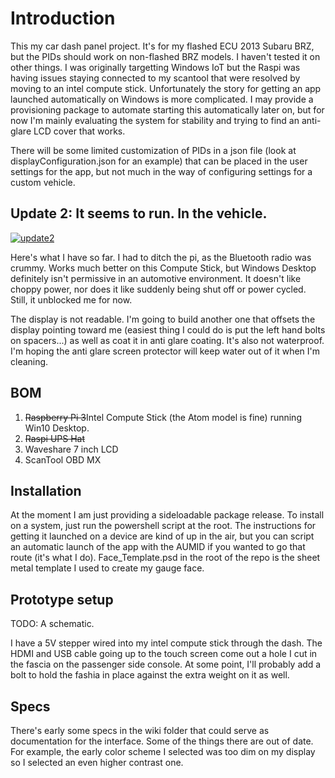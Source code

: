 # Introduction 

This my car dash panel project. It's for my flashed ECU 2013 Subaru BRZ, but the PIDs should work on non-flashed BRZ models. I haven't tested it on other things. I was originally targetting Windows IoT but the Raspi was having issues staying connected to my scantool that were resolved by moving to an intel compute stick. Unfortunately the story for getting an app launched automatically on Windows is more complicated. I may provide a provisioning package to automate starting this automatically later on, but for now I'm mainly evaluating the system for stability and trying to find an anti-glare LCD cover that works.

There will be some limited customization of PIDs in a json file (look at displayConfiguration.json for an example) that can be placed in the user settings for the app, but not much in the way of configuring settings for a custom vehicle. 

## Update 2: It seems to run. In the vehicle.

[![update2](http://img.youtube.com/vi/ap7DToZnHCE/0.jpg)](https://www.youtube.com/watch?v=ap7DToZnHCE "Sort of works")

Here's what I have so far. I had to ditch the pi, as the Bluetooth radio was crummy. Works much better on this Compute Stick, but Windows Desktop definitely isn't permissive in an automotive environment. It doesn't like choppy power, nor does it like suddenly being shut off or power cycled. Still, it unblocked me for now.

The display is not readable. I'm going to build another one that offsets the display pointing toward me (easiest thing I could do is put the left hand bolts on spacers...) as well as coat it in anti glare coating. It's also not waterproof. I'm hoping the anti glare screen protector will keep water out of it when I'm cleaning.

## BOM
1. ~~Raspberry Pi 3~~Intel Compute Stick (the Atom model is fine) running Win10 Desktop.
2. ~~Raspi UPS Hat~~
3. Waveshare 7 inch LCD
4. ScanTool OBD MX

## Installation

At the moment I am just providing a sideloadable package release. To install on a system, just run the powershell script at the root. The instructions for getting it launched on a device are kind of up in the air, but you can script an automatic launch of the app with the AUMID if you wanted to go that route (it's what I do). Face_Template.psd in the root of the repo is the sheet metal template I used to create my gauge face.

## Prototype setup

TODO: A schematic. 

I have a 5V stepper wired into my intel compute stick through the dash. The HDMI and USB cable going up to the touch screen come out a hole I cut in the fascia on the passenger side console. At some point, I'll probably add a bolt to hold the fashia in place against the extra weight on it as well.

## Specs

There's early some specs in the wiki folder that could serve as documentation for the interface. Some of the things there are out of date. For example, the early color scheme I selected was too dim on my display so I selected an even higher contrast one.
